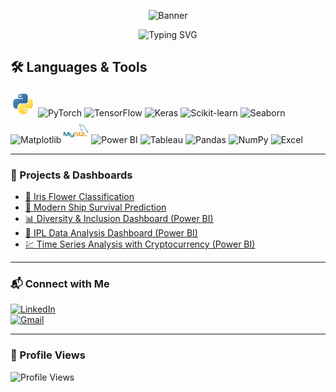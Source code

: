 <!-- Banner -->
<p align="center">
  <img src="https://capsule-render.vercel.app/api?type=waving&height=250&color=gradient&customColorList=0,2,12,21,30&text=Hey%20there,%20I'm%20Amar%20👋&fontAlign=50&fontAlignY=40&fontSize=45&fontColor=ffffff&animation=fadeIn&desc=Data%20Analyst%20|%20ML%20Enthusiast&descSize=18&descAlign=50" alt="Banner"/>
</p>

<!-- Typing animation (external service) -->
<p align="center">
  <img src="https://readme-typing-svg.demolab.com?font=Fira+Code&size=22&pause=2000&color=FF6F00&center=true&vCenter=true&width=700&lines=Data+Analyst+%7C+ML+Enthusiast;Exploring+AI+and+Deep+Learning;Turning+Data+into+Actionable+Insights" alt="Typing SVG"/>
</p>

## 🛠 Languages & Tools  

<p align="left">
  <img src="https://raw.githubusercontent.com/devicons/devicon/master/icons/python/python-original.svg" alt="Python" width="40" height="40"/>  
  <img src="https://upload.wikimedia.org/wikipedia/commons/1/10/PyTorch_logo_icon.svg" alt="PyTorch" width="40" height="40"/>  
  <img src="https://upload.wikimedia.org/wikipedia/commons/2/2d/Tensorflow_logo.svg" alt="TensorFlow" width="40" height="40"/>  
  <img src="https://upload.wikimedia.org/wikipedia/commons/a/ae/Keras_logo.svg" alt="Keras" width="40" height="40"/>  
  <img src="https://upload.wikimedia.org/wikipedia/commons/0/05/Scikit_learn_logo_small.svg" alt="Scikit-learn" width="40" height="40"/>  
  <img src="https://seaborn.pydata.org/_static/logo-wide-lightbg.svg" alt="Seaborn" width="60" height="50"/>  
  <img src="https://upload.wikimedia.org/wikipedia/commons/8/84/Matplotlib_icon.svg" alt="Matplotlib" width="40" height="40"/>  
  <img src="https://raw.githubusercontent.com/devicons/devicon/master/icons/mysql/mysql-original-wordmark.svg" alt="MySQL" width="40" height="40"/>  
  <img src="https://upload.wikimedia.org/wikipedia/commons/c/cf/New_Power_BI_Logo.svg" alt="Power BI" width="40" height="40"/>   
  <img src="https://upload.wikimedia.org/wikipedia/commons/4/4b/Tableau_Logo.png" alt="Tableau" width="80" height="40"/>  
  <img src="./assets/pandas.svg" alt="Pandas" width="40" height="40" />
  <img src="./assets/numpy.svg" alt="NumPy" width="40" height="40" />
  <img src="./assets/excel.svg" alt="Excel" width="40" height="40" /> 
</p>


---

### 📌 Projects & Dashboards

- [🌼 Iris Flower Classification](https://github.com/amar4542/Iris-Dataset)  
- [🚢 Modern Ship Survival Prediction](https://github.com/amar4542/Titanic-Survival-Prediction)  
- [📊 Diversity & Inclusion Dashboard (Power BI)](https://github.com/amar4542/Diversity-Inclusion)  
- [🏏 IPL Data Analysis Dashboard (Power BI)](https://github.com/amar4542/IPL-Data-Analysis)  
- [💹 Time Series Analysis with Cryptocurrency (Power BI)](https://github.com/amar4542/Time-series-analysis-with-cryptocurrency)  

---

### 📬 Connect with Me  

[![LinkedIn](https://img.shields.io/badge/-LinkedIn-blue?logo=linkedin&style=flat-square)](https://www.linkedin.com/in/m-amara-4542m/)  
[![Gmail](https://img.shields.io/badge/-Gmail-D14836?style=flat-square&logo=gmail&logoColor=white)](mailto:mangalaamara282@gmail.com)  

---

### 👀 Profile Views  
![Profile Views](https://komarev.com/ghpvc/?username=amar4542&label=Profile%20views&color=0e75b6&style=flat)

